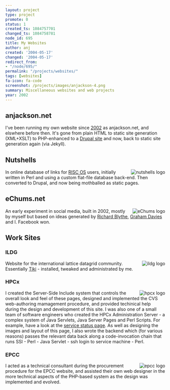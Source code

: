 ```yaml
---
layout: project
type: project
promote: 0
status: 1
created_ts: 1084757701
changed_ts: 1084758781
node_id: 695
title: My Websites
author: anj
created: '2004-05-17'
changed: '2004-05-17'
redirect_from:
- "/node/695/"
permalink: "/projects/websites/"
tags: [websites]
fa-icon: fa-code
screenshot: /projects/images/anjackson-4.png
summary: Miscellaneous websites and web projects
year: 2002
---
```


anjackson.net
-------------

I've been running my own website since [2002](http://web.archive.org/web/20020527235902/http://anjackson.net/) as anjackson.net, and elswhere before then. It's gone from plain HTML to static site generation (XML+XSLT) to PHP-enhanced to a [Drupal site](http://web.archive.org/web/20070629040323/http://anjackson.net/) and now, back to static site generation again (via Jekyll).

Nutshells
---------

<a href="http://nutshells.anjackson.net/"><img src="{{ site.baseurl }}/assets/logos/n-logo-sml.png" alt="nutshells logo" align="right"></a>
In online database of links for <a href="http://www.riscos.com/">RISC OS</a> users, initially written in Perl and using a custom flat-file database back-end. Then converted to Drupal, and now being mothballed as static pages.


eChums.net
----------

<a href="http://web.archive.org/web/20031125212018/http://echums.net/"><img src="{{ site.baseurl }}/assets/logos/echums-logo-sml.png" alt="eChums logo" align="right"></a>
An early experiment in social media, built in 2002, mostly by myself but based on ideas generated by <a href="http://www.rab.org.uk">Richard Blythe</a>, <a href="http://www.grahamdavies.org">Graham Davies</a> and I. Facebook won.


Work Sites
----------

### ILDG ###

<a href="http://web.archive.org/web/20031003075231/http://www.lqcd.org/ildg/tiki-index.php"><img src="{{ site.baseurl }}/assets/logos/ildg-logo-sml.png" alt="ildg logo" align="right"></a>
Website for the international lattice datagrid community.
Essentially <a href="http://tikiwiki.sourceforge.net/">Tiki</a> - installed, tweaked and administrated by me.


### HPCx ###

<a href="http://web.archive.org/web/20030213042402/http://www.hpcx.ac.uk/"><img src="{{ site.baseurl }}/assets/logos/hpcx-logo-sml.png" alt="hpcx logo" align="right"></a>
I created the Server-Side Include system that controls the overall look and feel of these pages, designed and implemented the CVS web-authoring mamagement procedure, and provided techinical help during the design and development of this site.  I was also one of a small
team of software engineers who created the HPCx Administration Server - a complex system of Java Servlets, Java Server Pages and Perl Scripts.  For example, have a look at the <a href="http://web.archive.org/web/20030205015208/http://www.hpcx.ac.uk/services/status/">service status page</a>. As well as designing the images and layout of this page,  I also wrote the backend which (for various reasons) passes the relevant data back along a code-invocation chain that runs SSI - Perl - Java Servlet - ssh login to service machine - Perl.

### EPCC ###

<a href="http://web.archive.org/web/20030213073448/http://epcc.ed.ac.uk/"><img src="{{ site.baseurl }}/assets/logos/epcc-logo-sml.png" alt="epcc logo" align="right"></a>
I acted as a technical consultant during the procurement procedure for the EPCC website, and assisted their own web designer in the more technical aspects of the PHP-based system as the design was implemented and evolved.
